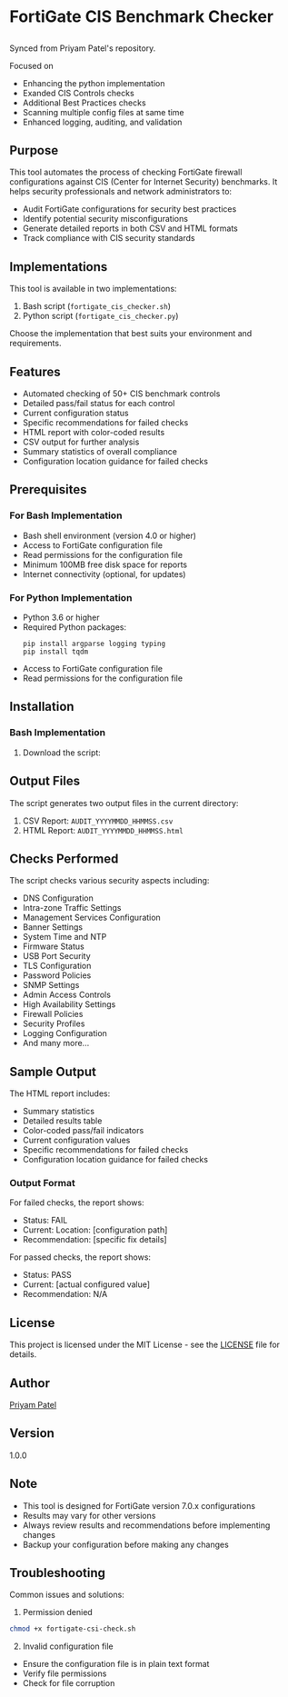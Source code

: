 # FortiGate CIS Benchmark Checker

##
Synced from Priyam Patel's repository.

Focused on
  - Enhancing the python implementation
  - Exanded CIS Controls checks
  - Additional Best Practices checks
  - Scanning multiple config files at same time
  - Enhanced logging, auditing, and validation

## Purpose

This tool automates the process of checking FortiGate firewall configurations against CIS (Center for Internet Security) benchmarks. It helps security professionals and network administrators to:

- Audit FortiGate configurations for security best practices
- Identify potential security misconfigurations
- Generate detailed reports in both CSV and HTML formats
- Track compliance with CIS security standards

## Implementations

This tool is available in two implementations:
1. Bash script (`fortigate_cis_checker.sh`)
2. Python script (`fortigate_cis_checker.py`)

Choose the implementation that best suits your environment and requirements.

## Features

- Automated checking of 50+ CIS benchmark controls
- Detailed pass/fail status for each control
- Current configuration status
- Specific recommendations for failed checks
- HTML report with color-coded results
- CSV output for further analysis
- Summary statistics of overall compliance
- Configuration location guidance for failed checks

## Prerequisites

### For Bash Implementation
- Bash shell environment (version 4.0 or higher)
- Access to FortiGate configuration file
- Read permissions for the configuration file
- Minimum 100MB free disk space for reports
- Internet connectivity (optional, for updates)

### For Python Implementation
- Python 3.6 or higher
- Required Python packages:
  ```
  pip install argparse logging typing
  pip install tqdm
  ```
- Access to FortiGate configuration file
- Read permissions for the configuration file

## Installation

### Bash Implementation
1. Download the script:

## Output Files

The script generates two output files in the current directory:

1. CSV Report: `AUDIT_YYYYMMDD_HHMMSS.csv`
2. HTML Report: `AUDIT_YYYYMMDD_HHMMSS.html`

## Checks Performed

The script checks various security aspects including:

- DNS Configuration
- Intra-zone Traffic Settings
- Management Services Configuration
- Banner Settings
- System Time and NTP
- Firmware Status
- USB Port Security
- TLS Configuration
- Password Policies
- SNMP Settings
- Admin Access Controls
- High Availability Settings
- Firewall Policies
- Security Profiles
- Logging Configuration
- And many more...

## Sample Output

The HTML report includes:

- Summary statistics
- Detailed results table
- Color-coded pass/fail indicators
- Current configuration values
- Specific recommendations for failed checks
- Configuration location guidance for failed checks

### Output Format
For failed checks, the report shows:
- Status: FAIL
- Current: Location: [configuration path]
- Recommendation: [specific fix details]

For passed checks, the report shows:
- Status: PASS
- Current: [actual configured value]
- Recommendation: N/A

## License

This project is licensed under the MIT License - see the [LICENSE](LICENSE) file for details.

## Author

[Priyam Patel](https://www.linkedin.com/in/priyam-patel-450307206/)

## Version

1.0.0

## Note

- This tool is designed for FortiGate version 7.0.x configurations
- Results may vary for other versions
- Always review results and recommendations before implementing changes
- Backup your configuration before making any changes

## Troubleshooting

Common issues and solutions:

1. Permission denied
```bash
chmod +x fortigate-csi-check.sh
```

2. Invalid configuration file
- Ensure the configuration file is in plain text format
- Verify file permissions
- Check for file corruption
